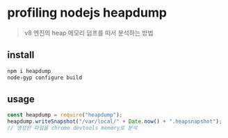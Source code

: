 # profiling nodejs heapdump

> v8 엔진의 heap 메모리 덤프를 떠서 분석하는 방법

## install

```sh
npm i heapdump
node-gyp configure build
```

## usage

```js
const heapdump = require("heapdump");
heapdump.writeSnapshot("/var/local/" + Date.now() + ".heapsnapshot");
// 생성된 파일을 chrome devtools memory로 분석
```
